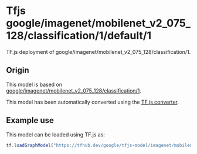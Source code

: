 # Tfjs google/imagenet/mobilenet_v2_075_128/classification/1/default/1
TF.js deployment of google/imagenet/mobilenet_v2_075_128/classification/1.

<!-- parent-model: google/imagenet/mobilenet_v2_075_128/classification/1 -->

## Origin

This model is based on [google/imagenet/mobilenet_v2_075_128/classification/1](https://tfhub.dev/google/imagenet/mobilenet_v2_075_128/classification/1).

This model has been automatically converted using the [TF.js converter](https://github.com/tensorflow/tfjs/tree/master/tfjs-converter).

## Example use
This model can be loaded using TF.js as:

```javascript
tf.loadGraphModel("https://tfhub.dev/google/tfjs-model/imagenet/mobilenet_v2_075_128/classification/1/default/1", { fromTFHub: true })
```
